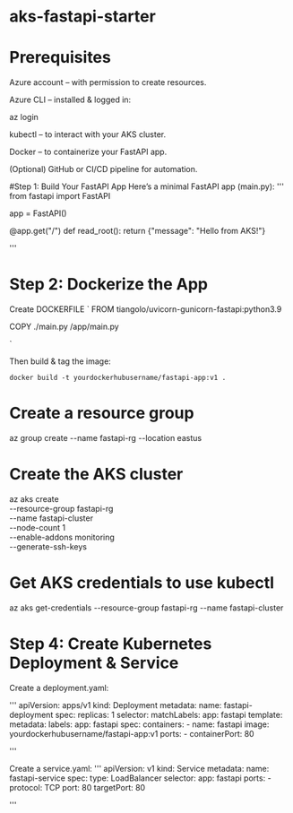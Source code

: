 # aks-fastapi-starter

# Prerequisites
Azure account – with permission to create resources.

Azure CLI – installed & logged in:

az login

kubectl – to interact with your AKS cluster.

Docker – to containerize your FastAPI app.

(Optional) GitHub or CI/CD pipeline for automation.

#Step 1: Build Your FastAPI App
Here’s a minimal FastAPI app (main.py):
'''
from fastapi import FastAPI

app = FastAPI()

@app.get("/")
def read_root():
    return {"message": "Hello from AKS!"}

'''

# Step 2: Dockerize the App
Create DOCKERFILE
`
FROM tiangolo/uvicorn-gunicorn-fastapi:python3.9

COPY ./main.py /app/main.py

`

Then build & tag the image:
```
docker build -t yourdockerhubusername/fastapi-app:v1 .
```

# Create a resource group
az group create --name fastapi-rg --location eastus

# Create the AKS cluster
az aks create \
  --resource-group fastapi-rg \
  --name fastapi-cluster \
  --node-count 1 \
  --enable-addons monitoring \
  --generate-ssh-keys

# Get AKS credentials to use kubectl
az aks get-credentials --resource-group fastapi-rg --name fastapi-cluster

# Step 4: Create Kubernetes Deployment & Service
Create a deployment.yaml:

'''
apiVersion: apps/v1
kind: Deployment
metadata:
  name: fastapi-deployment
spec:
  replicas: 1
  selector:
    matchLabels:
      app: fastapi
  template:
    metadata:
      labels:
        app: fastapi
    spec:
      containers:
      - name: fastapi
        image: yourdockerhubusername/fastapi-app:v1
        ports:
        - containerPort: 80

'''

Create a service.yaml:
'''
apiVersion: v1
kind: Service
metadata:
  name: fastapi-service
spec:
  type: LoadBalancer
  selector:
    app: fastapi
  ports:
    - protocol: TCP
      port: 80
      targetPort: 80

'''